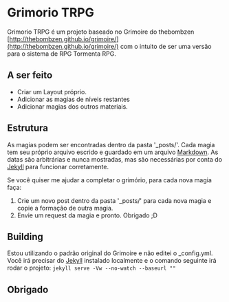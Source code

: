 # Grimorio TRPG

Grimorio TRPG é um projeto baseado no Grimoire do thebombzen [http://thebombzen.github.io/grimoire/](http://thebombzen.github.io/grimoire/) com o intuito de ser uma versão para o sistema de RPG Tormenta RPG.

## A ser feito
* Criar um Layout próprio.
* Adicionar as magias de níveis restantes
* Adicionar magias dos outros materiais.

## Estrutura

As magias podem ser encontradas dentro da pasta '_posts/'. Cada magia tem seu próprio arquivo escrido e guardado em um arquivo [Markdown](http://daringfireball.net/projects/markdown/basics). As datas são arbitrárias e nunca mostradas, mas são necessárias por conta do [Jekyll](http://jekyllrb.com) para funcionar corretamente.

Se você quiser me ajudar a completar o grimório, para cada nova magia faça:

1. Crie um novo post dentro da pasta '_posts/' para cada nova magia e copie a formação de outra magia.
2. Envie um request da magia e pronto. Obrigado ;D 

## Building 
Estou utilizando o padrão original do Grimoire e não editei o _config.yml. Você irá precisar do [Jekyll](http://jekyllrb.com) instalado localmente e o comando seguinte irá rodar o projeto: `jekyll serve -Vw --no-watch --baseurl ""`

## Obrigado


